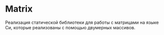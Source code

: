 # Matrix

Реализация статической библиотеки для работы с матрицами на языке Си, которые реализованы с помощью двумерных массивов.
